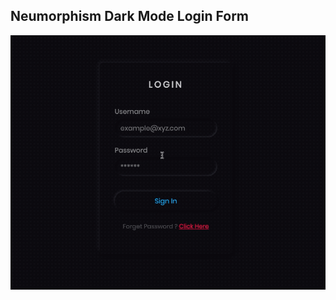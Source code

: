 ## Neumorphism Dark Mode Login Form

![Edit [Web] Neumorphism Dark Mode Login Form](../../../gifs/neumorphism/dark-mode/login-form.gif)
